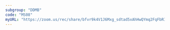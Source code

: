 ```yaml
---
subgroup: "DDMB"
code: "MS08"
myURL: "https://zoom.us/rec/share/bfvr9k4V1J6Mxg_sdtad5xAhHwQYmq2FqFbRIkTxHFLN-1IxnsMgWscvzbFCa72W.tNphtAZCxnRKUnQt?startTime=1623781658000"
---
```

